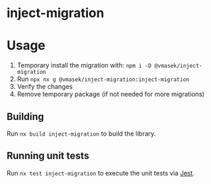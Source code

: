 # inject-migration

# Usage

1. Temporary install the migration with:
   `npm i -D @vmasek/inject-migration`
2. Run `npx nx g @vmasek/inject-migration:inject-migration`
3. Verify the changes
4. Remove temporary package (if not needed for more migrations)

## Building

Run `nx build inject-migration` to build the library.

## Running unit tests

Run `nx test inject-migration` to execute the unit tests via [Jest](https://jestjs.io).
